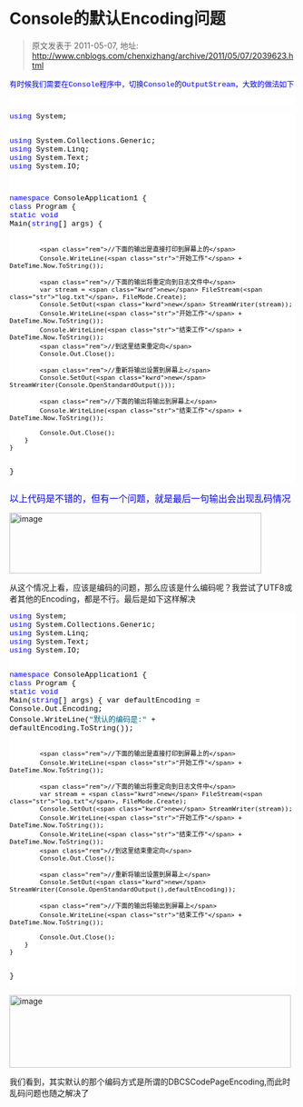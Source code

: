 # Console的默认Encoding问题 
> 原文发表于 2011-05-07, 地址: http://www.cnblogs.com/chenxizhang/archive/2011/05/07/2039623.html 


<pre class="csharpcode"><span class="kwrd">有时候我们需要在Console程序中，切换Console的OutputStream，大致的做法如下</span></pre><pre class="csharpcode"><span class="kwrd"></span>&nbsp;</pre><pre class="csharpcode"><span class="kwrd">using</span> System;
<span class="kwrd">using</span> System.Collections.Generic;
<span class="kwrd">using</span> System.Linq;
<span class="kwrd">using</span> System.Text;
<span class="kwrd">using</span> System.IO;

<span class="kwrd">namespace</span> ConsoleApplication1
{
    <span class="kwrd">class</span> Program
    {
        <span class="kwrd">static</span> <span class="kwrd">void</span> Main(<span class="kwrd">string</span>[] args)
        {

          
            <span class="rem">//下面的输出是直接打印到屏幕上的</span>
            Console.WriteLine(<span class="str">"开始工作"</span> + DateTime.Now.ToString());

            <span class="rem">//下面的输出将重定向到日志文件中</span>
            var stream = <span class="kwrd">new</span> FileStream(<span class="str">"log.txt"</span>, FileMode.Create);
            Console.SetOut(<span class="kwrd">new</span> StreamWriter(stream));
            Console.WriteLine(<span class="str">"开始工作"</span> + DateTime.Now.ToString());
            Console.WriteLine(<span class="str">"结束工作"</span> + DateTime.Now.ToString());
            <span class="rem">//到这里结束重定向</span>
            Console.Out.Close();

            <span class="rem">//重新将输出设置到屏幕上</span>
            Console.SetOut(<span class="kwrd">new</span> StreamWriter(Console.OpenStandardOutput()));

            <span class="rem">//下面的输出将输出到屏幕上</span>
            Console.WriteLine(<span class="str">"结束工作"</span> + DateTime.Now.ToString());

            Console.Out.Close();
        }
    }
}
</pre>
<p>
<style type="text/css">.csharpcode, .csharpcode pre
{
	font-size: small;
	color: black;
	font-family: consolas, "Courier New", courier, monospace;
	background-color: #ffffff;
	/*white-space: pre;*/
}
.csharpcode pre { margin: 0em; }
.csharpcode .rem { color: #008000; }
.csharpcode .kwrd { color: #0000ff; }
.csharpcode .str { color: #006080; }
.csharpcode .op { color: #0000c0; }
.csharpcode .preproc { color: #cc6633; }
.csharpcode .asp { background-color: #ffff00; }
.csharpcode .html { color: #800000; }
.csharpcode .attr { color: #ff0000; }
.csharpcode .alt 
{
	background-color: #f4f4f4;
	width: 100%;
	margin: 0em;
}
.csharpcode .lnum { color: #606060; }
</style>
</p>
<p><font color="#0000ff" size="3" face="Consolas">以上代码是不错的，但有一个问题，就是最后一句输出会出现乱码情况</font></p>
<p><a href="http://www.xizhang.com/blogimages/ConsoleEncoding_9010/image.png"><img title="image" border="0" alt="image" src="http://www.xizhang.com/blogimages/ConsoleEncoding_9010/image_thumb.png" width="444" height="107"></a></p>
<p>从这个情况上看，应该是编码的问题，那么应该是什么编码呢？我尝试了UTF8或者其他的Encoding，都是不行。最后是如下这样解决</p><pre class="csharpcode"><span class="kwrd">using</span> System;
<span class="kwrd">using</span> System.Collections.Generic;
<span class="kwrd">using</span> System.Linq;
<span class="kwrd">using</span> System.Text;
<span class="kwrd">using</span> System.IO;

<span class="kwrd">namespace</span> ConsoleApplication1
{
    <span class="kwrd">class</span> Program
    {
        <span class="kwrd">static</span> <span class="kwrd">void</span> Main(<span class="kwrd">string</span>[] args)
        {
            var defaultEncoding = Console.Out.Encoding;
            Console.WriteLine(<span class="str">"默认的编码是:"</span> + defaultEncoding.ToString());
          
            <span class="rem">//下面的输出是直接打印到屏幕上的</span>
            Console.WriteLine(<span class="str">"开始工作"</span> + DateTime.Now.ToString());

            <span class="rem">//下面的输出将重定向到日志文件中</span>
            var stream = <span class="kwrd">new</span> FileStream(<span class="str">"log.txt"</span>, FileMode.Create);
            Console.SetOut(<span class="kwrd">new</span> StreamWriter(stream));
            Console.WriteLine(<span class="str">"开始工作"</span> + DateTime.Now.ToString());
            Console.WriteLine(<span class="str">"结束工作"</span> + DateTime.Now.ToString());
            <span class="rem">//到这里结束重定向</span>
            Console.Out.Close();

            <span class="rem">//重新将输出设置到屏幕上</span>
            Console.SetOut(<span class="kwrd">new</span> StreamWriter(Console.OpenStandardOutput(),defaultEncoding));

            <span class="rem">//下面的输出将输出到屏幕上</span>
            Console.WriteLine(<span class="str">"结束工作"</span> + DateTime.Now.ToString());

            Console.Out.Close();
        }
    }
}
</pre><a href="http://www.xizhang.com/blogimages/ConsoleEncoding_9010/image_3.png"><img title="image" border="0" alt="image" src="http://www.xizhang.com/blogimages/ConsoleEncoding_9010/image_thumb_3.png" width="496" height="128"></a>
<style type="text/css">.csharpcode, .csharpcode pre
{
	font-size: small;
	color: black;
	font-family: consolas, "Courier New", courier, monospace;
	background-color: #ffffff;
	/*white-space: pre;*/
}
.csharpcode pre { margin: 0em; }
.csharpcode .rem { color: #008000; }
.csharpcode .kwrd { color: #0000ff; }
.csharpcode .str { color: #006080; }
.csharpcode .op { color: #0000c0; }
.csharpcode .preproc { color: #cc6633; }
.csharpcode .asp { background-color: #ffff00; }
.csharpcode .html { color: #800000; }
.csharpcode .attr { color: #ff0000; }
.csharpcode .alt 
{
	background-color: #f4f4f4;
	width: 100%;
	margin: 0em;
}
.csharpcode .lnum { color: #606060; }
</style>

<style type="text/css">.csharpcode, .csharpcode pre
{
	font-size: small;
	color: black;
	font-family: consolas, "Courier New", courier, monospace;
	background-color: #ffffff;
	/*white-space: pre;*/
}
.csharpcode pre { margin: 0em; }
.csharpcode .rem { color: #008000; }
.csharpcode .kwrd { color: #0000ff; }
.csharpcode .str { color: #006080; }
.csharpcode .op { color: #0000c0; }
.csharpcode .preproc { color: #cc6633; }
.csharpcode .asp { background-color: #ffff00; }
.csharpcode .html { color: #800000; }
.csharpcode .attr { color: #ff0000; }
.csharpcode .alt 
{
	background-color: #f4f4f4;
	width: 100%;
	margin: 0em;
}
.csharpcode .lnum { color: #606060; }
</style>


<p>我们看到，其实默认的那个编码方式是所谓的DBCSCodePageEncoding,而此时乱码问题也随之解决了</p>
